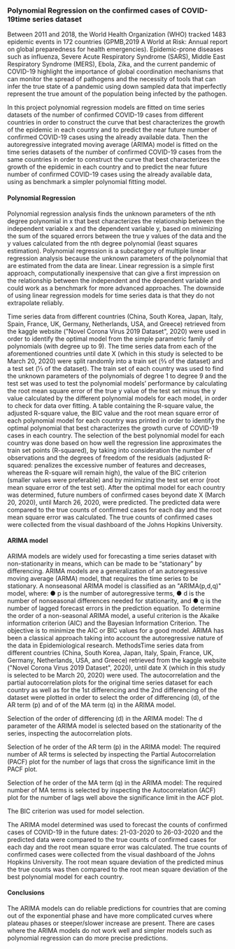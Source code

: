### Polynomial Regression on the confirmed cases of COVID-19time series dataset

Between 2011 and 2018, the World Health Organization (WHO) tracked 1483 epidemic events in 172 countries (GPMB,2019 A World at Risk: Annual report on global preparedness for health emergencies). Epidemic-prone diseases such as influenza, Severe Acute Respiratory Syndrome (SARS), Middle East Respiratory Syndrome (MERS), Ebola, Zika, and the current pandemic of COVID-19 highlight the importance of global coordination mechanisms that can monitor the spread of pathogens and the necessity of tools that can infer the true state of a pandemic using down sampled data that imperfectly represent the true amount of the population being infected by the pathogen. 

In this project polynomial regression models are fitted on time series datasets of the number of confirmed COVID-19 cases from different countries in order to construct the curve that best characterizes the growth of the epidemic in each country and to predict the near future number of confirmed COVID-19 cases using the already available data. Then the autoregressive integrated moving average (ARIMA) model is fitted on the time series datasets of the number of confirmed COVID-19 cases from the same countries in order to construct the curve that best characterizes the growth of the epidemic in each country and to predict the near future number of confirmed COVID-19 cases using the already available data, using as benchmark a simpler polynomial fitting model.

#### Polynomial Regression
Polynomial regression analysis finds the unknown parameters of the nth degree polynomial in x that best characterizes the relationship between the independent variable x and the dependent variable y, based on minimizing the sum of the squared errors between the true y values of the data and the y values calculated from the nth degree polynomial (least squares estimation). Polynomial regression is a subcategory of multiple linear regression analysis because the unknown parameters of the polynomial that are estimated from the data are linear. Linear
regression is a simple first approach, computationally inexpensive that can give a first impression on the relationship between the independent and the dependent variable and could work as a benchmark for more advanced approaches. The downside of using linear regression models for time series data is that they do not extrapolate reliably.

Time series data from different countries (China, South Korea, Japan, Italy, Spain, France, UK, Germany, Netherlands, USA, and Greece) retrieved from the kaggle website ("Novel Corona Virus 2019 Dataset", 2020) were used in order to identify the optimal model from the simple parametric family of polynomials (with degree up to 9). The time series data from each of the aforementioned countries until date X (which in this study is selected to be March 20, 2020) were split randomly into a train set (2⁄3 of the dataset) and a test set (1⁄3 of the dataset). The train set of each country was used to find the unknown parameters of the polynomials of degree 1 to degree 9 and the test set was used to test the polynomial models’ performance by calculating the root mean square error of the true y value of the test set minus the y value calculated by the different polynomial models for each model, in order to check for data over fitting. A table containing the R-square value, the adjusted R-square value, the BIC value and the root mean square error of each polynomial model for each country was printed in order to identify the
optimal polynomial that best characterizes the growth curve of COVID-19 cases in each country. The selection of the best polynomial model for each country was done based on how well the regression line approximates the train set points (R-squared), by taking into consideration the number of observations and the degrees of freedom of the residuals (adjusted R-squared: penalizes the excessive number of features and decreases, whereas the R-square will remain high), the value of the BIC criterion (smaller values were preferable) and by minimizing the test set error (root mean square error of the test set). After the optimal model for each country was determined, future numbers of confirmed cases beyond date X (March 20, 2020), until March 26, 2020, were predicted. The predicted data were compared to the true counts of confirmed cases for each day and the root mean square error was calculated. The true counts of confirmed cases were collected from the visual dashboard of the Johns Hopkins University.

#### ARIMA model
ARIMA models are widely used for forecasting a time series dataset with non-stationarity in means, which can be made to be “stationary” by differencing. ARIMA models are a generalization of an autoregressive moving average (ARMA) model, that requires the time series to be stationary.
A nonseasonal ARIMA model is classified as an "ARIMA(p,d,q)" model, where:
● p is the number of autoregressive terms,
● d is the number of nonseasonal differences needed for stationarity, and
● q is the number of lagged forecast errors in the prediction equation.
To determine the order of a non-seasonal ARIMA model, a useful criterion is the Akaike information criterion (AIC) and the Bayesian Information Criterion. The objective is to minimize the AIC or BIC values for a good model. ARIMA has been a classical approach taking into account the autoregressive nature of the data in Epidemiological research. MethodsTime series data from different countries (China, South Korea, Japan, Italy, Spain, France, UK,
Germany, Netherlands, USA, and Greece) retrieved from the kaggle website ("Novel Corona Virus 2019 Dataset", 2020), until date X (which in this study is selected to be March 20, 2020) were used. The autocorrelation and the partial autocorrelation plots for the original time series dataset for each country as well as for the 1st differencing and the 2nd differencing of the dataset were plotted in order to select the order of differencing (d), of the AR term (p) and of of the MA term (q) in the ARIMA model.

Selection of the order of differencing (d) in the ARIMA model:
The d parameter of the ARIMA model is selected based on the stationarity of the series, inspecting the autocorrelation plots.

Selection of he order of the AR term (p) in the ARIMA model: The required number of AR terms is selected by inspecting the Partial Autocorrelation (PACF) plot for the number of lags that cross the significance limit in the PACF plot.

Selection of he order of the MA term (q) in the ARIMA model: The required number of MA terms is selected by inspecting the Autocorrelation (ACF) plot for the number of lags well above the significance limit in the ACF plot.

The BIC criterion was used for model selection.

The ARIMA model determined was used to forecast the counts of confirmed cases of COVID-19 in the future dates: 21-03-2020 to 26-03-2020 and the predicted data were compared to the true counts of confirmed cases for each day and the root mean square error was calculated. The true counts of confirmed cases were collected from the visual dashboard of the Johns Hopkins University. The root mean square deviation of the predicted minus the true counts was then compared to the root mean square deviation of the best polynomial model for each country.

#### Conclusions
The ARIMA models can do reliable predictions for countries that are coming out of the exponential phase and have more complicated curves where plateau phases or steeper/slower increase are present. There are cases where the ARIMA models do not work well and simpler models such as polynomial regression can do more precise predictions.